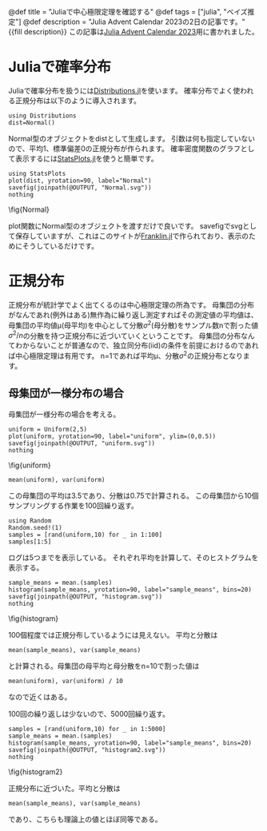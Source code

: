 @def title = "Juliaで中心極限定理を確認する"
@def tags = ["julia", "ベイズ推定"]
@def description = "Julia Advent Calendar 2023の2日の記事です。"
{{fill description}}
この記事は[Julia Advent Calendar 2023](https://qiita.com/advent-calendar/2023/julia)用に書かれました。

# Juliaで確率分布
Juliaで確率分布を扱うには[Distributions.jl](https://github.com/JuliaStats/Distributions.jl)を使います。
確率分布でよく使われる正規分布は以下のように導入されます。
```!
using Distributions
dist=Normal()
```
Normal型のオブジェクトをdistとして生成します。
引数は何も指定していないので、平均1、標準偏差0の正規分布が作られます。
確率密度関数のグラフとして表示するには[StatsPlots.jl](https://github.com/JuliaPlots/StatsPlots.jl)を使うと簡単です。
```!
using StatsPlots
plot(dist, yrotation=90, label="Normal")
savefig(joinpath(@OUTPUT, "Normal.svg"))
nothing
```
\fig{Normal}

plot関数にNormal型のオブジェクトを渡すだけで良いです。
savefigでsvgとして保存していますが、これはこのサイトが[Franklin.jl](https://github.com/tlienart/Franklin.jl)で作られており、表示のためにそうしているだけです。

# 正規分布
正規分布が統計学でよく出てくるのは中心極限定理の所為です。
母集団の分布がなんであれ(例外はある)無作為に繰り返し測定すればその測定値の平均値は、母集団の平均値μ(母平均)を中心として分散$σ^2$(母分散)をサンプル数nで割った値$σ^2/n$の分散を持つ正規分布に近づいていくということです。
母集団の分布なんてわからないことが普通なので、独立同分布(iid)の条件を前提におけるのであれば中心極限定理は有用です。
n=1であれば平均μ、分散$σ^2$の正規分布となります。

## 母集団が一様分布の場合
母集団が一様分布の場合を考える。
```!
uniform = Uniform(2,5)
plot(uniform, yrotation=90, label="uniform", ylim=(0,0.5))
savefig(joinpath(@OUTPUT, "uniform.svg"))
nothing
```
\fig{uniform}

```!
mean(uniform), var(uniform)
```
この母集団の平均は3.5であり、分散は0.75で計算される。
この母集団から10個サンプリングする作業を100回繰り返す。
```!
using Random
Random.seed!(1)
samples = [rand(uniform,10) for _ in 1:100]
samples[1:5]
```
ログは5つまでを表示している。
それぞれ平均を計算して、そのヒストグラムを表示する。
```!
sample_means = mean.(samples)
histogram(sample_means, yrotation=90, label="sample_means", bins=20)
savefig(joinpath(@OUTPUT, "histogram.svg"))
nothing
```
\fig{histogram}

100個程度では正規分布しているようには見えない。
平均と分散は
```!
mean(sample_means), var(sample_means)
```
と計算される。母集団の母平均と母分散をn=10で割った値は
```!
mean(uniform), var(uniform) / 10
```
なので近くはある。

100回の繰り返しは少ないので、5000回繰り返す。
```!
samples = [rand(uniform,10) for _ in 1:5000]
sample_means = mean.(samples)
histogram(sample_means, yrotation=90, label="sample_means", bins=20)
savefig(joinpath(@OUTPUT, "histogram2.svg"))
nothing
```
\fig{histogram2}

正規分布に近づいた。平均と分散は
```!
mean(sample_means), var(sample_means)
```
であり、こちらも理論上の値とほぼ同等である。